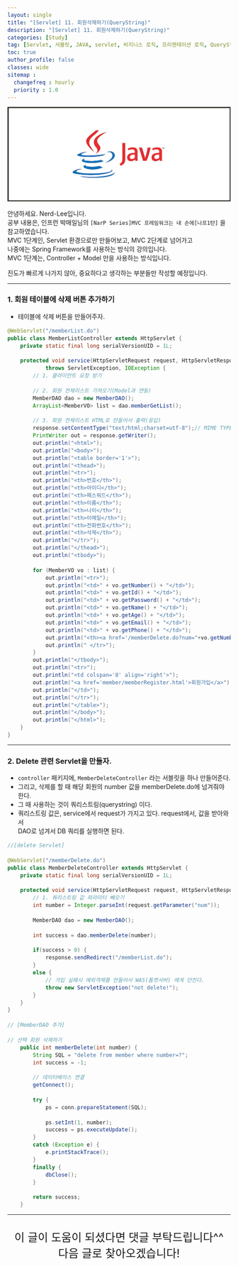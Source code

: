 ```yaml
---
layout: single
title: "[Servlet] 11. 회원삭제하기(QueryString)"
description: "[Servlet] 11. 회원삭제하기(QueryString)"
categories: [Study]
tag: [Servlet, 서블릿, JAVA, servlet, 비지니스 로직, 프리젠테이션 로직, QueryString, 회원삭제하기]
toc: true
author_profile: false
classes: wide
sitemap :
  changefreq : hourly
  priority : 1.0
---
```


![](/assets/img/etc/java.jpg)

안녕하세요. Nerd-Lee입니다.<br>
공부 내용은, 인프런 박매일님의
`[NarP Series]MVC 프레임워크는 내 손에[나프1탄]` 을 참고하였습니다.<br>
MVC 1단계인, Servlet 환경으로만 만들어보고, MVC 2단계로 넘어가고<br>
나중에는 Spring Framework를 사용하는 방식의 강의입니다.<br>
MVC 1단계는, Controller + Model 만을 사용하는 방식입니다.

진도가 빠르게 나가지 않아, 중요하다고 생각하는 부분들만 작성할 예정입니다.

---

### 1. 회원 테이블에 삭제 버튼 추가하기

- 테이블에 삭제 버튼을 만들어주자.

```java
@WebServlet("/memberList.do")
public class MemberListController extends HttpServlet {
	private static final long serialVersionUID = 1L;

	protected void service(HttpServletRequest request, HttpServletResponse response)
			throws ServletException, IOException {
		// 1. 클라이언트 요청 받기
		
		// 2. 회원 전체리스트 가져오기(Model과 연동)
		MemberDAO dao = new MemberDAO();
		ArrayList<MemberVO> list = dao.memberGetList();

		// 3. 회원 전체리스트 HTML로 만들어서 출력(응답)
		response.setContentType("text/html;charset=utf-8");// MIME TYPE
		PrintWriter out = response.getWriter();
		out.println("<html>");
		out.println("<body>");
		out.println("<table border='1'>");
		out.println("<thead>");
		out.println("<tr>");
		out.println("<th>번호</th>");
		out.println("<th>아이디</th>");
		out.println("<th>패스워드</th>");
		out.println("<th>이름</th>");
		out.println("<th>나이</th>");
		out.println("<th>이메일</th>");
		out.println("<th>전화번호</th>");
		out.println("<th>삭제</th>");
		out.println("</tr>");
		out.println("</thead>");
		out.println("<tbody>");

		for (MemberVO vo : list) {
			out.println("<tr>");
			out.println("<td>" + vo.getNumber() + "</td>");
			out.println("<td>" + vo.getId() + "</td>");
			out.println("<td>" + vo.getPassword() + "</td>");
			out.println("<td>" + vo.getName() + "</td>");
			out.println("<td>" + vo.getAge() + "</td>");
			out.println("<td>" + vo.getEmail() + "</td>");
			out.println("<td>" + vo.getPhone() + "</td>");
			out.println("<th><a href='/memberDelete.do?num="+vo.getNumber()+"'>삭제</a></th>");
			out.println(" </tr>");
		}
		out.println("</tbody>");
		out.println("<tr>");
		out.println("<td colspan='8' align='right'>");
		out.println("<a href='member/memberRegister.html'>회원가입</a>");
		out.println("</td>");
		out.println("</tr>");
		out.println("</table>");
		out.println("</body>");
		out.println("</html>");
	}
}
```

---

### 2. Delete 관련 Servlet을 만들자.

- `controller` 패키지에, `MemberDeleteController` 라는 서블릿을 하나 만들어준다.
- 그리고, 삭제를 할 때 해당 회원의 number 값을 memberDelete.do에 넘겨줘야 한다.
- 그 때 사용하는 것이 쿼리스트링(querystring) 이다.
- 쿼리스트링 값은, service에서 request가 가지고 있다. request에서, 값을 받아와서<br>
DAO로 넘겨서 DB 쿼리를 실행하면 된다.

```java
//[delete Servlet]

@WebServlet("/memberDelete.do")
public class MemberDeleteController extends HttpServlet {
	private static final long serialVersionUID = 1L;

	protected void service(HttpServletRequest request, HttpServletResponse response) throws ServletException, IOException {
		// 1. 쿼리스트링 값 파라미터 빼오기
		int number = Integer.parseInt(request.getParameter("num"));
		
		MemberDAO dao = new MemberDAO();
		
		int success = dao.memberDelete(number);
		
		if(success > 0) {
			response.sendRedirect("/memberList.do");
		}
		else {
			// 가입 실패시 예외객체를 만들어서 WAS(톰캣서버) 에게 던진다.
			throw new ServletException("not delete!");
		}
	}
}

// [MemberDAO 추가]

// 선택 회원 삭제하기
	public int memberDelete(int number) {
		String SQL = "delete from member where number=?";
		int success = -1;
		
		// 데이터베이스 연결
		getConnect();
		
		try {
			ps = conn.prepareStatement(SQL);
			
			ps.setInt(1, number);
			success = ps.executeUpdate();
		}
		catch (Exception e) {
			e.printStackTrace();
		}
		finally {
			dbClose();
		}
		
		return success;
	}
```

---

<br>

<div style="font-size:25px; text-align:center">
이 글이 도움이 되셨다면 댓글 부탁드립니다^^<br>
다음 글로 찾아오겠습니다!

</div>
